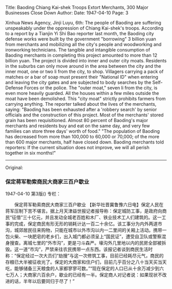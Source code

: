 Title: Baoding Chiang Kai-shek Troops Extort Merchants, 300 Major Businesses Close Down
Author:
Date: 1947-04-10
Page: 3

Xinhua News Agency, Jinji Luyu, 6th: The people of Baoding are suffering unspeakably under the oppression of Chiang Kai-shek's troops. According to a report by a Tianjin Yi Shi Bao reporter last month, the Baoding city defense works were built by the government "borrowing" 3 billion yuan from merchants and mobilizing all the city's people and woodworking and ironworking technicians. The tangible and intangible consumption of Baoding merchants in completing this project amounted to more than 12 billion yuan. The project is divided into inner and outer city moats. Residents in the suburbs can only move around in the area between the city and the inner moat, one or two li from the city, to shop. Villagers carrying a pack of matches or a bar of soap must present their "National ID" when entering and leaving the city gates and are subjected to body searches by the Self-Defense Forces or the police. The "outer moat," seven li from the city, is even more heavily guarded. All the houses within a few miles outside the moat have been demolished. This "city moat" strictly prohibits farmers from carrying anything. The reporter talked about the lives of the merchants, saying: "Baoding has been exhausted after a 'robbery search' by senior officials and the construction of this project. Most of the merchants' stored grain has been requisitioned. Almost 80 percent of Baoding's major merchants and residents buy and eat on the same day, and very few families can store three days' worth of food." "The population of Baoding has decreased from more than 100,000 to 60,000 or 70,000; of the more than 600 major merchants, half have closed down. Baoding merchants told reporters: If the current situation does not improve, we will all perish together in six months!"



<hr /> 

Original: 


### 保定蒋军勒索商民大商家三百户歇业

1947-04-10
第3版()
专栏：

　　保定蒋军勒索商民大商家三百户歇业
    【新华社晋冀鲁豫六日电】保定人民在蒋军压制下苦不堪言。据上月天津益世报记者报导称：保定城防工事，是政府向商民“征借”三十亿元，并且发动全城老百姓和木厂、铁业技术工人们建筑的。这一工事的完成，保定商民有形无形的销耗计达一百二十余亿。该工事分为内外两道市沟，城郊居民往来购物，只能在城市以外市沟以内一二里间的关厢上活动。携带一包火柴、一块肥皂的老乡们，出入城门都必须呈上“国民证”，遭受自卫队或警察混身搜查。离城七里的“外市沟”，更是刁斗森严。壕沟外几里地以内的民房全部被拆毁。这一道“市沟”，严禁来往农民携带一点东西。该报记者谈到商民生活时称：“保定经过一次大员们“劫搜”与这一次修筑工事，目前已经耗尽元气，商民的存粮已大半被征收光了。保定的大商家和住户们，目前几乎百分之八十当天买当天吃，能够储备三天粮食的人家都寥寥可数。”“现在保定的人口已从十余万减少到六七万人；大商家六百余户，歇业的已经有一半。保定商人对记者说：如果现状不改进的话，半年以后要同归于尽了！”
